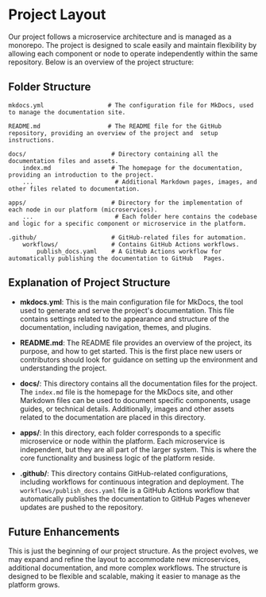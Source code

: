 # Project Layout

Our project follows a microservice architecture and is managed as a monorepo. The project is designed to scale easily and maintain flexibility by allowing each component or node to operate independently within the same repository. Below is an overview of the project structure:

## Folder Structure

    mkdocs.yml                  # The configuration file for MkDocs, used to manage the documentation site.

    README.md                   # The README file for the GitHub repository, providing an overview of the project and  setup instructions.

    docs/                        # Directory containing all the documentation files and assets.
        index.md                 # The homepage for the documentation, providing an introduction to the project.
        ...                       # Additional Markdown pages, images, and other files related to documentation.

    apps/                        # Directory for the implementation of each node in our platform (microservices).
        ...                       # Each folder here contains the codebase and logic for a specific component or microservice in the platform.

    .github/                     # GitHub-related files for automation.
        workflows/               # Contains GitHub Actions workflows.
            publish_docs.yaml    # A GitHub Actions workflow for automatically publishing the documentation to GitHub   Pages.

## Explanation of Project Structure

- **mkdocs.yml**: This is the main configuration file for MkDocs, the tool used to generate and serve the project's documentation. This file contains settings related to the appearance and structure of the documentation, including navigation, themes, and plugins.

- **README.md**: The README file provides an overview of the project, its purpose, and how to get started. This is the first place new users or contributors should look for guidance on setting up the environment and understanding the project.

- **docs/**: This directory contains all the documentation files for the project. The `index.md` file is the homepage for the MkDocs site, and other Markdown files can be used to document specific components, usage guides, or technical details. Additionally, images and other assets related to the documentation are placed in this directory.

- **apps/**: In this directory, each folder corresponds to a specific microservice or node within the platform. Each microservice is independent, but they are all part of the larger system. This is where the core functionality and business logic of the platform reside.

- **.github/**: This directory contains GitHub-related configurations, including workflows for continuous integration and deployment. The `workflows/publish_docs.yaml` file is a GitHub Actions workflow that automatically publishes the documentation to GitHub Pages whenever updates are pushed to the repository.

## Future Enhancements

This is just the beginning of our project structure. As the project evolves, we may expand and refine the layout to accommodate new microservices, additional documentation, and more complex workflows. The structure is designed to be flexible and scalable, making it easier to manage as the platform grows.
